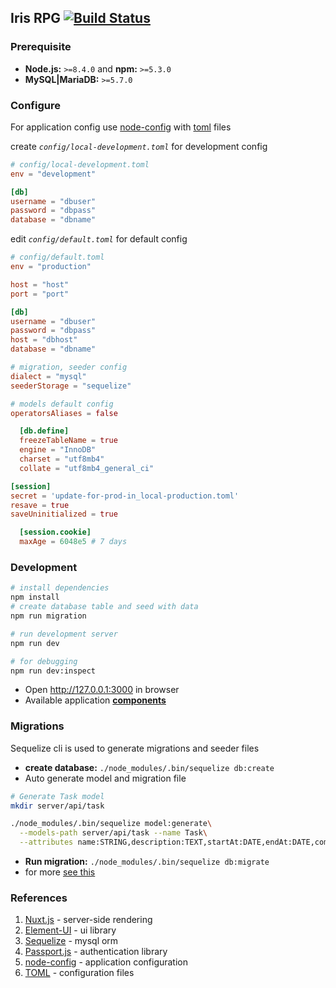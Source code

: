 ## Iris RPG [![Build Status](https://travis-ci.org/irisrpg/irisrpg.svg?branch=master)](https://travis-ci.org/irisrpg/irisrpg)

### Prerequisite
- **Node.js:** `>=8.4.0` and **npm:** `>=5.3.0`
- **MySQL|MariaDB:** `>=5.7.0`

### Configure
For application config use [node-config](https://github.com/lorenwest/node-config) with [toml](https://github.com/toml-lang/toml) files

create *`config/local-development.toml`* for development config
```toml
# config/local-development.toml
env = "development"

[db]
username = "dbuser"
password = "dbpass"
database = "dbname"
```

edit *`config/default.toml`* for default config
```toml
# config/default.toml
env = "production"

host = "host"
port = "port"

[db]
username = "dbuser"
password = "dbpass"
host = "dbhost"
database = "dbname"

# migration, seeder config
dialect = "mysql"
seederStorage = "sequelize"

# models default config
operatorsAliases = false

  [db.define]
  freezeTableName = true
  engine = "InnoDB"
  charset = "utf8mb4"
  collate = "utf8mb4_general_ci"

[session]
secret = 'update-for-prod-in_local-production.toml'
resave = true
saveUninitialized = true

  [session.cookie]
  maxAge = 6048e5 # 7 days
```

### Development
```sh
# install dependencies
npm install
# create database table and seed with data
npm run migration

# run development server
npm run dev

# for debugging
npm run dev:inspect

```

- Open http://127.0.0.1:3000 in browser
- Available application **[components](server/components/README.md)**

### Migrations
Sequelize cli is used to generate migrations and seeder files

- **create database:** `./node_modules/.bin/sequelize db:create`
- Auto generate model and migration file
```bash
# Generate Task model
mkdir server/api/task

./node_modules/.bin/sequelize model:generate\
  --models-path server/api/task --name Task\
  --attributes name:STRING,description:TEXT,startAt:DATE,endAt:DATE,completedAt:DATE
```
- **Run migration:** `./node_modules/.bin/sequelize db:migrate`
- for more [see this](http://docs.sequelizejs.com/manual/tutorial/migrations.html)


### References

1. [Nuxt.js](https://nuxtjs.org/) - server-side rendering
2. [Element-UI](http://element.eleme.io/#/en-US/component/installation) - ui library
3. [Sequelize](https://github.com/sequelize/sequelize) - mysql orm
4. [Passport.js](http://passportjs.org/) - authentication library
5. [node-config](https://github.com/lorenwest/node-config) - application configuration
6. [TOML](https://github.com/toml-lang/toml) - configuration files